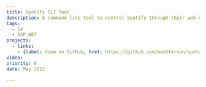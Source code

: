 ```yaml
---
title: Spotify CLI Tool
description: A command line tool to control Spotify through their web APIs.
tags:
  - C#
  - ASP.NET
projects:
  - links:
    - {label: View on GitHub, href: https://github.com/maotterson/spotcli, icon: icon-github}
video: 
priority: 0
date: May 2022

---
```

